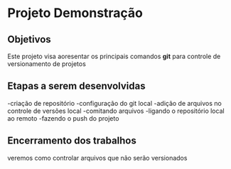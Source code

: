 # Projeto Demonstração
## Objetivos
Este projeto visa aoresentar os principais comandos **git** para controle de versionamento de projetos

## Etapas a serem desenvolvidas
-criação de repositório
-configuração do git local
-adição de arquivos no controle de  versões local
-comitando arquivos
-ligando o repositório local ao remoto
-fazendo o push do projeto

## Encerramento dos trabalhos
veremos como controlar arquivos que não serão versionados